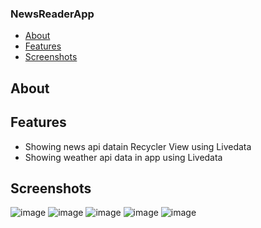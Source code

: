 ### NewsReaderApp

* [About](#about)
* [Features](#features)
* [Screenshots](#screenshots)

## About

## Features

* Showing news api datain Recycler View using Livedata
* Showing weather api data in app using Livedata

## Screenshots

![image](../screenshots/image1.png)
![image](../screenshots/image2.png)
![image](../screenshots/image3.png)
![image](../screenshots/image4.png)
![image](../screenshots/image5.png)


